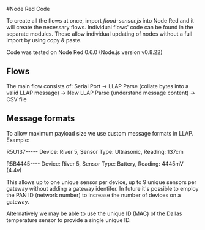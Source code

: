 #Node Red Code

To create all the flows at once, import *flood-sensor.js* into Node Red and it will create the necessary flows.
Individual flows' code can be found in the separate modules. These allow individual updating of nodes without a full import by using copy & paste.

Code was tested on Node Red 0.6.0 (Node.js version v0.8.22) 

## Flows
The main flow consists of:
Serial Port -> LLAP Parse (collate bytes into a valid LLAP message) -> New LLAP Parse (understand message content) -> CSV file

## Message formats
To allow maximum payload size we use custom message formats in LLAP. Example:

R5U137-----
Device: River 5, Sensor Type: Ultrasonic, Reading: 137cm

R5B4445----
Device: River 5, Sensor Type: Battery, Reading: 4445mV (4.4v)

This allows up to one unique sensor per device, up to 9 unique sensors per gateway without adding a gateway identifer. In future it's possible to employ the PAN ID (network number) to increase the number of devices on a gateway.

Alternatively we may be able to use the unique ID (MAC) of the Dallas temperature sensor to provide a single unique ID.

